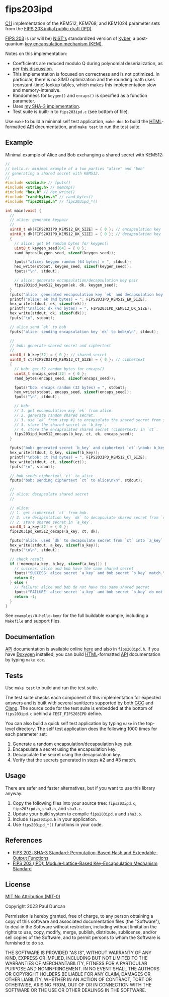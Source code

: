 # fips203ipd

[C11][] implementation of the KEM512, KEM768, and KEM1024 parameter sets
from the [FIPS 203 initial public draft (IPD)][fips203ipd].

[FIPS 203][fips203ipd] is (or will be) [NIST's][nist] standardized
version of [Kyber][], a post-quantum [key encapsulation mechanism
(KEM)][kem].

Notes on this implementation:

- Coefficients are reduced modulo Q during polynomial deserialization, as per
  [this discussion][pqc-forum-decode-comment].
- This implementation is focused on correctness and is not optimized.
  In particular, there is no SIMD optimization and the rounding math
  uses (constant-time) lookup tables, which makes this implementation
  slow and memory-intensive.
- Randomness for `keygen()` and `encaps()` is specified as a function
  parameter.
- Uses [my SHA-3 implementation][sha3-mine].
- Test suite is built-in to `fips203ipd.c` (see bottom of file).

Use `make` to build a minimal self test application, `make doc` to build
the [HTML][]-formatted [API][] documentation, and `make test` to run the
test suite.

## Example

Minimal example of Alice and Bob exchanging a shared secret with KEM512:

```c
//
// hello.c: minimal example of a two parties "alice" and "bob"
// generating a shared secret with KEM512.
//
#include <stdio.h> // fputs()
#include <string.h> // memcmp()
#include "hex.h" // hex_write()
#include "rand-bytes.h" // rand_bytes()
#include "fips203ipd.h" // fips203ipd_*()

int main(void) {
  //
  // alice: generate keypair
  //
  uint8_t ek[FIPS203IPD_KEM512_EK_SIZE] = { 0 }; // encapsulation key
  uint8_t dk[FIPS203IPD_KEM512_DK_SIZE] = { 0 }; // decapsulation key
  {
    // alice: get 64 random bytes for keygen()
    uint8_t keygen_seed[64] = { 0 };
    rand_bytes(keygen_seed, sizeof(keygen_seed));

    fputs("alice: keygen random (64 bytes) = ", stdout);
    hex_write(stdout, keygen_seed, sizeof(keygen_seed));
    fputs("\n", stdout);

    // alice: generate encapsulation/decapsulation key pair
    fips203ipd_kem512_keygen(ek, dk, keygen_seed);
  }
  fputs("alice: generated encapsulation key `ek` and decapsulation key `dk`:\n", stdout);
  printf("alice: ek (%d bytes) = ", FIPS203IPD_KEM512_EK_SIZE);
  hex_write(stdout, ek, sizeof(ek));
  printf("\nalice: dk (%d bytes) = ", FIPS203IPD_KEM512_DK_SIZE);
  hex_write(stdout, dk, sizeof(dk));
  fputs("\n", stdout);

  // alice send `ek` to bob
  fputs("alice: sending encapsulation key `ek` to bob\n\n", stdout);

  //
  // bob: generate shared secret and ciphertext
  //
  uint8_t b_key[32] = { 0 }; // shared secret
  uint8_t ct[FIPS203IPD_KEM512_CT_SIZE] = { 0 }; // ciphertext
  {
    // bob: get 32 random bytes for encaps()
    uint8_t encaps_seed[32] = { 0 };
    rand_bytes(encaps_seed, sizeof(encaps_seed));

    fputs("bob: encaps random (32 bytes) = ", stdout);
    hex_write(stdout, encaps_seed, sizeof(encaps_seed));
    fputs("\n", stdout);

    // bob:
    // 1. get encapsulation key `ek` from alice.
    // 2. generate random shared secret.
    // 3. use `ek` from step #1 to encapsulate the shared secret from step #2.
    // 3. store the shared secret in `b_key`.
    // 4. store the encapsulated shared secret (ciphertext) in `ct`.
    fips203ipd_kem512_encaps(b_key, ct, ek, encaps_seed);
  }

  fputs("bob: generated secret `b_key` and ciphertext `ct`:\nbob: b_key (32 bytes) = ", stdout);
  hex_write(stdout, b_key, sizeof(b_key));
  printf("\nbob: ct (%d bytes) = ", FIPS203IPD_KEM512_CT_SIZE);
  hex_write(stdout, ct, sizeof(ct));
  fputs("\n", stdout);

  // bob sends ciphertext `ct` to alice
  fputs("bob: sending ciphertext `ct` to alice\n\n", stdout);

  //
  // alice: decapsulate shared secret
  //

  // alice:
  // 1. get ciphertext `ct` from bob.
  // 2. use decapsulation key `dk` to decapsulate shared secret from `ct`.
  // 2. store shared secret in `a_key`.
  uint8_t a_key[32] = { 0 };
  fips203ipd_kem512_decaps(a_key, ct, dk);

  fputs("alice: used `dk` to decapsulate secret from `ct` into `a_key`:\nalice: a_key (32 bytes) = ", stdout);
  hex_write(stdout, a_key, sizeof(a_key));
  fputs("\n\n", stdout);

  // check result
  if (!memcmp(a_key, b_key, sizeof(a_key))) {
    // success: alice and bob have the same shared secret
    fputs("SUCCESS! alice secret `a_key` and bob secret `b_key` match.\n", stdout);
    return 0;
  } else {
    // failure: alice and bob do not have the same shared secret
    fputs("FAILURE! alice secret `a_key` and bob secret `b_key` do not match.\n", stdout);
    return -1;
  }
}
```

See `examples/0-hello-kem/` for the full buildable example, including a
`Makefile` and support files.

## Documentation

[API][] documentation is available online [here][api-docs] and also in
`fips203ipd.h`.  If you have [Doxygen][] installed, you can build
[HTML][]-formatted [API][] documentation by typing `make doc`.

## Tests

Use `make test` to build and run the test suite.

The test suite checks each component of this implementation for expected
answers and is built with several sanitizers supported by both [GCC][]
and [Clang][].  The source code for the test suite is embedded at the
bottom of `fips203ipd.c` behind a `TEST_FIPS203IPD` define.

You can also build a quick self test application by typing `make` in the
top-level directory.  The self test application does the following 1000
times for each parameter set:

1. Generate a random encapsulation/decapsulation key pair.
2. Encapsulate a secret using the encapsulation key.
3. Decapsulate the secret using the decapsulation key.
4. Verify that the secrets generated in steps #2 and #3 match.

## Usage

There are safer and faster alternatives, but if you want to use this
library anyway:

1. Copy the following files into your source tree: `fips203ipd.c`,
   `fips203ipd.h`, `sha3.h`, and `sha3.c`.
2. Update your build system to compile `fips203ipd.o` and `sha3.o`.
3. Include `fips203ipd.h` in your application.
4. Use `fips203ipd_*()` functions in your code.

## References

* [FIPS 202: SHA-3 Standard: Permutation-Based Hash and Extendable-Output Functions][fips202]
* [FIPS 203 (IPD): Module-Lattice-Based Key-Encapsulation Mechanism Standard][fips203ipd]

## License

[MIT No Attribution (MIT-0)][MIT-0]

Copyright 2023 Paul Duncan

Permission is hereby granted, free of charge, to any person obtaining a
copy of this software and associated documentation files (the
"Software"), to deal in the Software without restriction, including
without limitation the rights to use, copy, modify, merge, publish,
distribute, sublicense, and/or sell copies of the Software, and to
permit persons to whom the Software is furnished to do so.

THE SOFTWARE IS PROVIDED "AS IS", WITHOUT WARRANTY OF ANY KIND, EXPRESS
OR IMPLIED, INCLUDING BUT NOT LIMITED TO THE WARRANTIES OF
MERCHANTABILITY, FITNESS FOR A PARTICULAR PURPOSE AND NONINFRINGEMENT.
IN NO EVENT SHALL THE AUTHORS OR COPYRIGHT HOLDERS BE LIABLE FOR ANY
CLAIM, DAMAGES OR OTHER LIABILITY, WHETHER IN AN ACTION OF CONTRACT,
TORT OR OTHERWISE, ARISING FROM, OUT OF OR IN CONNECTION WITH THE
SOFTWARE OR THE USE OR OTHER DEALINGS IN THE SOFTWARE.

[c11]: https://en.wikipedia.org/wiki/C11_(C_standard_revision)
  "ISO/IEC 9899:2011"
[SHA-3]: https://en.wikipedia.org/wiki/SHA-3
  "Secure Hash Algorithm 3"
[sha3-mine]: https://github.com/pablotron/sha3
  "My FIPS 202 (SHA-3) implementation."
[fips203ipd]: https://csrc.nist.gov/pubs/fips/203/ipd
  "FIPS 203 (Initial Public Draft): Module-Lattice-Based Key-Encapsulation Mechanism Standard"
[fips202]: https://csrc.nist.gov/pubs/fips/202/final
  "SHA-3 Standard: Permutation-Based Hash and Extendable-Output Functions"
[pqc-forum-decode-comment]: https://groups.google.com/a/list.nist.gov/d/msgid/pqc-forum/ZRQvPT7kQ51NIRyJ%40disp3269
  "pqc-forum mailing list discussion about reducing coefficients modulo Q during deserialization."
[nist]: https://nist.gov/
  "National Institutes of Science and Technology"
[kyber]: https://pq-crystals.org/kyber/
  "Kyber: post-quantum key encapsulation mechanism based on the hardness of the module learning with errors (m-LWE) problem."
[kem]: https://en.wikipedia.org/wiki/Key_encapsulation_mechanism
  "Key encapsulation mechanism."
[gcc]: https://en.wikipedia.org/wiki/GNU_Compiler_Collection
  "GNU Compiler Collection."
[clang]: https://en.wikipedia.org/wiki/Clang
  "LLVM compiler front end."
[doxygen]: https://en.wikipedia.org/wiki/Doxygen
  "API documentation generator."
[api]: https://en.wikipedia.org/wiki/API
  "Application Programming Interface (API)"
[html]: https://en.wikipedia.org/wiki/HTML
  "HyperText Markup Language (HTML)"
[mit-0]: https://opensource.org/license/mit-0/
  "MIT No Attribution license"
[api-docs]: https://pmdn.org/api-docs/fips203ipd/
  "fips203ipd API documentation."
